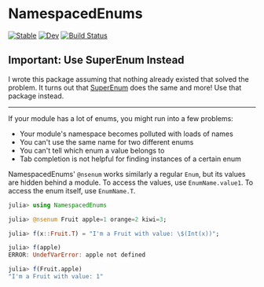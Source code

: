 # NamespacedEnums

[![Stable](https://img.shields.io/badge/docs-stable-blue.svg)](https://christopher-dG.github.io/NamespacedEnums.jl/stable)
[![Dev](https://img.shields.io/badge/docs-dev-blue.svg)](https://christopher-dG.github.io/NamespacedEnums.jl/dev)
[![Build Status](https://travis-ci.com/christopher-dG/NamespacedEnums.jl.svg?branch=master)](https://travis-ci.com/christopher-dG/NamespacedEnums.jl)

## Important: Use SuperEnum Instead

I wrote this package assuming that nothing already existed that solved the problem.
It turns out that [SuperEnum](https://github.com/kindlychung/SuperEnum.jl) does the same and more!
Use that package instead.

---

If your module has a lot of enums, you might run into a few problems:

- Your module's namespace becomes polluted with loads of names
- You can't use the same name for two different enums
- You can't tell which enum a value belongs to
- Tab completion is not helpful for finding instances of a certain enum

NamespacedEnums' `@nsenum` works similarly a regular `Enum`, but its values are hidden behind a module.
To access the values, use `EnumName.value1`.
To access the enum itself, use `EnumName.T`.

```jl
julia> using NamespacedEnums

julia> @nsenum Fruit apple=1 orange=2 kiwi=3;

julia> f(x::Fruit.T) = "I'm a Fruit with value: \$(Int(x))";

julia> f(apple)
ERROR: UndefVarError: apple not defined

julia> f(Fruit.apple)
"I'm a Fruit with value: 1"
```
